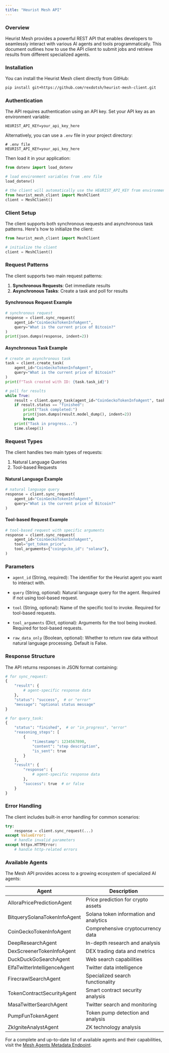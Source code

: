 ```yaml
---
title: "Heurist Mesh API"
---
```


### Overview

Heurist Mesh provides a powerful REST API that enables developers to seamlessly interact with various AI agents and tools programmatically. This document outlines how to use the API client to submit jobs and retrieve results from different specialized agents.

### Installation

You can install the Heurist Mesh client directly from GitHub:

```bash
pip install git+https://github.com/rexdotsh/heurist-mesh-client.git
```

### Authentication

The API requires authentication using an API key. Set your API key as an environment variable:

```
HEURIST_API_KEY=your_api_key_here
```

Alternatively, you can use a `.env` file in your project directory:

```
# .env file
HEURIST_API_KEY=your_api_key_here
```

Then load it in your application:

```python
from dotenv import load_dotenv

# load environment variables from .env file
load_dotenv()

# the client will automatically use the HEURIST_API_KEY from environment
from heurist_mesh_client import MeshClient
client = MeshClient()
```

### Client Setup

The client supports both synchronous requests and asynchronous task patterns. Here's how to initialize the client:

```python
from heurist_mesh_client import MeshClient

# initialize the client
client = MeshClient()
```

### Request Patterns

The client supports two main request patterns:

1. **Synchronous Requests**: Get immediate results
2. **Asynchronous Tasks**: Create a task and poll for results

#### Synchronous Request Example

```python
# synchronous request
response = client.sync_request(
    agent_id="CoinGeckoTokenInfoAgent",
    query="What is the current price of Bitcoin?"
)
print(json.dumps(response, indent=2))
```

#### Asynchronous Task Example

```python
# create an asynchronous task
task = client.create_task(
    agent_id="CoinGeckoTokenInfoAgent",
    query="What is the current price of Bitcoin?"
)
print(f"Task created with ID: {task.task_id}")

# poll for results
while True:
    result = client.query_task(agent_id="CoinGeckoTokenInfoAgent", task_id=task.task_id)
    if result.status == "finished":
        print("Task completed:")
        print(json.dumps(result.model_dump(), indent=2))
        break
    print("Task in progress...")
    time.sleep(1)
```

### Request Types

The client handles two main types of requests:

1. Natural Language Queries
2. Tool-based Requests

#### Natural Language Example

```python
# natural language query
response = client.sync_request(
    agent_id="CoinGeckoTokenInfoAgent",
    query="What is the current price of Bitcoin?"
)
```

#### Tool-based Request Example

```python
# tool-based request with specific arguments
response = client.sync_request(
    agent_id="CoinGeckoTokenInfoAgent",
    tool="get_token_price",
    tool_arguments={"coingecko_id": "solana"},
)
```

### Parameters

- `agent_id` (String, required): The identifier for the Heurist agent you want to interact with.

- `query` (String, optional): Natural language query for the agent. Required if not using tool-based request.

- `tool` (String, optional): Name of the specific tool to invoke. Required for tool-based requests.

- `tool_arguments` (Dict, optional): Arguments for the tool being invoked. Required for tool-based requests.

- `raw_data_only` (Boolean, optional): Whether to return raw data without natural language processing. Default is False.

### Response Structure

The API returns responses in JSON format containing:

```python
# for sync_request:
{
    "result": {
        # agent-specific response data
    },
    "status": "success",  # or "error"
    "message": "optional status message"
}

# for query_task:
{
    "status": "finished",  # or "in_progress", "error"
    "reasoning_steps": [
        {
            "timestamp": 1234567890,
            "content": "step description",
            "is_sent": true
        }
    ],
    "result": {
        "response": {
            # agent-specific response data
        },
        "success": true  # or false
    }
}
```

### Error Handling

The client includes built-in error handling for common scenarios:

```python
try:
    response = client.sync_request(...)
except ValueError:
    # handle invalid parameters
except httpx.HTTPError:
    # handle http-related errors
```

### Available Agents

The Mesh API provides access to a growing ecosystem of specialized AI agents:

| Agent                        | Description                            |
| ---------------------------- | -------------------------------------- |
| AlloraPricePredictionAgent   | Price prediction for crypto assets     |
| BitquerySolanaTokenInfoAgent | Solana token information and analytics |
| CoinGeckoTokenInfoAgent      | Comprehensive cryptocurrency data      |
| DeepResearchAgent            | In-depth research and analysis         |
| DexScreenerTokenInfoAgent    | DEX trading data and metrics           |
| DuckDuckGoSearchAgent        | Web search capabilities                |
| ElfaTwitterIntelligenceAgent | Twitter data intelligence              |
| FirecrawlSearchAgent         | Specialized search functionality       |
| TokenContractSecurityAgent   | Smart contract security analysis       |
| MasaTwitterSearchAgent       | Twitter search and monitoring          |
| PumpFunTokenAgent            | Token pump detection and analysis      |
| ZkIgniteAnalystAgent         | ZK technology analysis                 |

For a complete and up-to-date list of available agents and their capabilities, visit the [Mesh Agents Metadata Endpoint](https://mesh.heurist.ai/mesh_agents_metadata.json).
